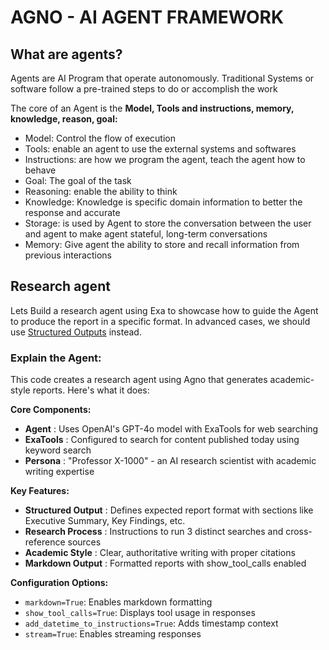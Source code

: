 # AGNO - AI AGENT FRAMEWORK

## What are agents?

Agents are AI Program that operate autonomously. Traditional Systems or software follow a pre-trained steps to do or accomplish the work

The core of an Agent is the **Model, Tools and instructions, memory, knowledge, reason, goal:**

* Model: Control the flow of execution
* Tools: enable an agent to use the external systems and softwares
* Instructions: are how we program the agent, teach the agent how to behave
* Goal: The goal of the task
* Reasoning: enable the ability to think
* Knowledge: Knowledge is specific domain information to better the response and accurate
* Storage: is used by Agent to store the conversation between the user and agent to make agent stateful, long-term conversations
* Memory: Give agent the ability to store and recall information from previous interactions

## Research agent

Lets Build a research agent using Exa to showcase how to guide the Agent to produce the report in a specific format. In advanced cases, we should use [Structured Outputs](https://docs.agno.com/agents/structured-output) instead.

### Explain the Agent: 


This code creates a research agent using Agno that generates academic-style reports. Here's what it does:

**Core Components:**

* **Agent** : Uses OpenAI's GPT-4o model with ExaTools for web searching
* **ExaTools** : Configured to search for content published today using keyword search
* **Persona** : "Professor X-1000" - an AI research scientist with academic writing expertise

**Key Features:**

* **Structured Output** : Defines expected report format with sections like Executive Summary, Key Findings, etc.
* **Research Process** : Instructions to run 3 distinct searches and cross-reference sources
* **Academic Style** : Clear, authoritative writing with proper citations
* **Markdown Output** : Formatted reports with show_tool_calls enabled

**Configuration Options:**

* `markdown=True`: Enables markdown formatting
* `show_tool_calls=True`: Displays tool usage in responses
* `add_datetime_to_instructions=True`: Adds timestamp context
* `stream=True`: Enables streaming responses
